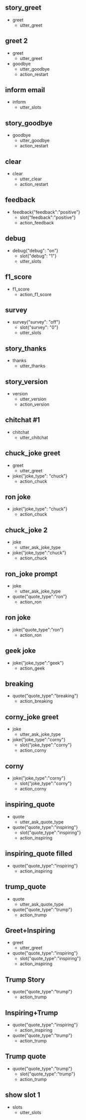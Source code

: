 ## story_greet <!--- The name of the story. It is not mandatory, but useful for debugging. -->
* greet <!--- User input expressed as intent. In this case it represents users message 'Hello'. -->
  - utter_greet <!--- The response of the chatbot expressed as an action. In this case it represents chatbot's response 'Hello, how can I help?' -->

## greet 2
* greet
  - utter_greet
* goodbye
  - utter_goodbye
  - action_restart

## inform email
* inform
  - utter_slots

## story_goodbye
* goodbye
  - utter_goodbye
  - action_restart

## clear
* clear
  - utter_clear
  - action_restart

## feedback
* feedback{"feedback":"positive"}
  - slot{"feedback":"positive"}
  - action_feedback

## debug
* debug{"debug": "on"}
  - slot{"debug": "1"}
  - utter_slots

## f1_score
* f1_score
  - action_f1_score

## survey
* survey{"survey": "off"}
  - slot{"survey": "0"}
  - utter_slots

## story_thanks
* thanks
  - utter_thanks

## story_version
* version
  - utter_version
  - action_version

## chitchat #1
* chitchat
  - utter_chitchat

## chuck_joke greet
* greet
  - utter_greet
* joke{"joke_type": "chuck"}
  - action_chuck

## ron joke
* joke{"joke_type": "chuck"}
  - action_chuck

## chuck_joke 2
* joke
  - utter_ask_joke_type
* joke{"joke_type":"chuck"}
  - action_chuck

## ron_joke prompt
* joke
  - utter_ask_joke_type
* quote{"quote_type":"ron"}
  - action_ron

## ron joke
* joke{"quote_type":"ron"}
  - action_ron

## geek joke
* joke{"joke_type":"geek"}
  - action_geek

## breaking
* quote{"quote_type":"breaking"}
  - action_breaking

## corny_joke greet
* joke
  - utter_ask_joke_type
* joke{"joke_type":"corny"}
  - slot{"joke_type":"corny"}
  - action_corny

## corny
* joke{"joke_type":"corny"}
  - slot{"joke_type":"corny"}
  - action_corny

## inspiring_quote
* quote
  - utter_ask_quote_type
* quote{"quote_type":"inspiring"}
  - slot{"quote_type":"inspiring"}
  - action_inspiring

## inspiring_quote filled
* quote{"quote_type":"inspiring"}
  - action_inspiring

## trump_quote
* quote
  - utter_ask_quote_type
* quote{"quote_type":"trump"}
  - action_trump

## Greet+Inspiring
* greet
    - utter_greet
* quote{"quote_type":"inspiring"}
    - slot{"quote_type":"inspiring"}
    - action_inspiring

## Trump Story
* quote{"quote_type":"trump"}
    - action_trump

## Inspiring+Trump
* quote{"quote_type":"inspiring"}
    - action_inspiring
* quote{"quote_type":"trump"}
    - action_trump

## Trump quote
* quote{"quote_type":"trump"}
    - slot{"quote_type":"trump"}
    - action_trump

## show slot 1
* slots
  - utter_slots
